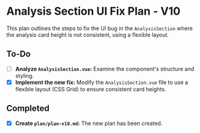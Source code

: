 # Analysis Section UI Fix Plan - V10

This plan outlines the steps to fix the UI bug in the `AnalysisSection` where the analysis card height is not consistent, using a flexible layout.

## To-Do

- [ ] **Analyze `AnalysisSection.vue`:** Examine the component's structure and styling.
- [X] **Implement the new fix:** Modify the `AnalysisSection.vue` file to use a flexible layout (CSS Grid) to ensure consistent card heights.

## Completed

- [X] **Create `plan/plan-v10.md`:** The new plan has been created.
